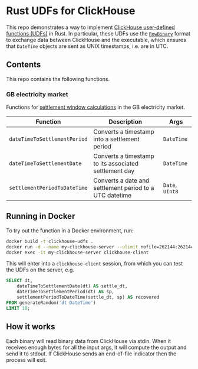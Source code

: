# Rust UDFs for ClickHouse

This repo demonstrates a way to implement [ClickHouse user-defined functions (UDFs)](https://clickhouse.com/docs/sql-reference/functions/udf) in Rust. In particular, these UDFs use the [`RowBinary`](https://clickhouse.com/docs/interfaces/formats/RowBinary) format to exchange data between ClickHouse and the executable, which ensures that `DateTime` objects are sent as UNIX timestamps, i.e. are in UTC.

## Contents

This repo contains the following functions.

### GB electricity market

Functions for [settlement window calculations](https://www.elexon.co.uk/bsc/settlement/) in the GB electricity market.

| Function                       | Description                                             | Args            |
|------------------------------- | ------------------------------------------------------- | --------------- |
| `dateTimeToSettlementPeriod`   | Converts a timestamp into a settlement period           | `DateTime`      |
| `dateTimeToSettlementDate`     | Converts a timestamp to its associated settlement day   | `DateTime`      |
| `settlementPeriodToDateTime`   | Converts a date and settlement period to a UTC datetime | `Date`, `UInt8` |


## Running in Docker

To try out the function in a Docker environment, run:
```sh
docker build -t clickhouse-udfs .
docker run -d --name my-clickhouse-server --ulimit nofile=262144:262144 clickhouse-udfs
docker exec -it my-clickhouse-server clickhouse-client
```

This will enter into a `clickhouse-client` session, from which you can test the UDFs on the server, e.g.
```sql
SELECT dt,
    dateTimeToSettlementDate(dt) AS settle_dt,
    dateTimeToSettlementPeriod(dt) AS sp,
    settlementPeriodToDateTime(settle_dt, sp) AS recovered
FROM generateRandom('dt DateTime')
LIMIT 10;
```

## How it works

Each binary will read binary data from ClickHouse via stdin. When it receives enough bytes for all the input args, it will compute the output and send it to stdout. If ClickHouse sends an end-of-file indicator then the process will exit.
